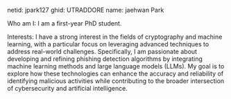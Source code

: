 netid: jpark127
ghid: UTRADDORE
name: jaehwan Park

Who am I: I am a first-year PhD student.

Interests:  I have a strong interest in the fields of cryptography and machine learning, with a particular focus on leveraging advanced techniques to address real-world challenges. 
Specifically, I am passionate about developing and refining phishing detection algorithms by integrating machine learning methods and large language models (LLMs). 
My goal is to explore how these technologies can enhance the accuracy and reliability of identifying malicious activities while contributing to the broader intersection of cybersecurity and artificial intelligence.

